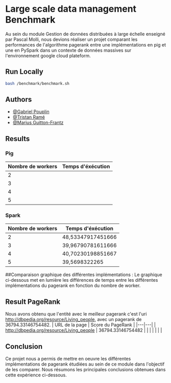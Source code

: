 # Large scale data management Benchmark

Au sein du module Gestion de données distribuées à large échelle enseigné par Pascal Molli, nous devions réaliser un projet comparant les performances de l'algorithme pagerank entre une implémentations en pig et une en PySpark dans un contexte de données massives sur l'environnement google cloud plateform.
## Run Locally

```bash
bash /benchmark/benchmark.sh
```
## Authors

- [@Gabriel Pouplin](https://github.com/Lapin-Obez)
- [@Tristan Ramé](https://github.com/TRRame)
- [@Marius Guitton-Frantz](https://github.com/Guitton-Frantz)


## Results

### Pig

| Nombre de workers | Temps d'éxécution |
|---|---|
| 2 |   |
| 3 |   |
| 4 |   |
| 5 |   |

### Spark

| Nombre de workers | Temps d'éxécution |
|---|---|
| 2 | 48,53347917451666 |
| 3 | 39,96790781611666 |
| 4 | 40,70230198851667 |
| 5 | 39,5698322265 |

##Comparaison graphique des différentes implémentations :
Le graphique ci-dessous met en lumière les différences de temps entre les différentes implémentations du pagerank en fonction du nombre de worker.

## Result PageRank
Nous avons obtenu que l'entité avec le meilleur pagerank c'est l'uri http://dbpedia.org/resource/Living_people, avec un pagerank de 36794.33146754482. 
| URL de la page | Score du PageRank |
|---|---|
| http://dbpedia.org/resource/Living_people |  36794.33146754482  |
|   |   |
|   |   |


## Conclusion
Ce projet nous a permis de mettre en oeuvre les différentes implémentations de pagerank étudiées au sein de ce module dans l'objectif de les comparer. Nous résumons les principales conclusions obtenues dans cette expérience ci-dessous.
